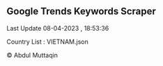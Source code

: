 

## Google Trends Keywords Scraper 
 
Last Update 08-04-2023 , 18:53:36

Country List :
VIETNAM.json



© Abdul Muttaqin 
